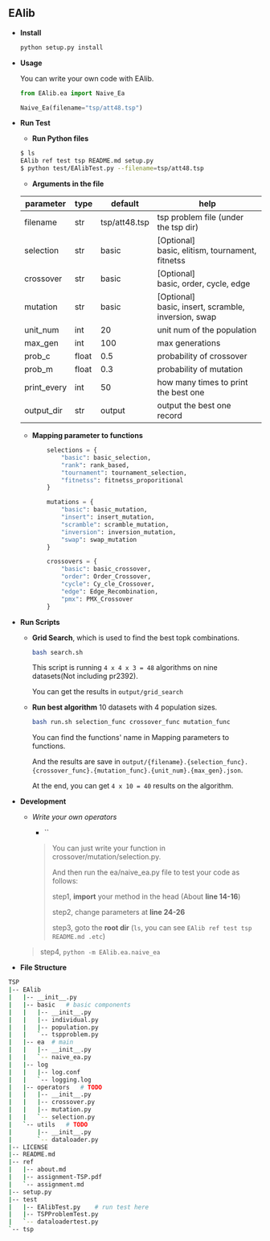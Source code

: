 ## EAlib

- **Install**

  ```bash
  python setup.py install
  ```

  

- **Usage**

  You can write your own code with EAlib.
  
  ```python
  from EAlib.ea import Naive_Ea
  
  Naive_Ea(filename="tsp/att48.tsp")
  ```
  
  
  
- **Run Test**

  - **Run Python files**
  
  ```bash
  $ ls
  EAlib ref test tsp README.md setup.py
  $ python test/EAlibTest.py --filename=tsp/att48.tsp
  ```
  
  - **Arguments in the file**
  
  | parameter   | type  | default       | help                                                     |
  | ----------- | ----- | ------------- | -------------------------------------------------------- |
  | filename    | str   | tsp/att48.tsp | tsp problem file (under the tsp dir)                     |
  | selection   | str   | basic         | [Optional] <br>basic, elitism, tournament, fitnetss      |
  | crossover   | str   | basic         | [Optional] <br/>basic, order, cycle, edge                |
  | mutation    | str   | basic         | [Optional] <br/>basic, insert, scramble, inversion, swap |
  | unit_num    | int   | 20            | unit num of the population                               |
  | max_gen     | int   | 100           | max generations                                          |
  | prob_c      | float | 0.5           | probability of crossover                                 |
  | prob_m      | float | 0.3           | probability of mutation                                  |
  | print_every | int   | 50            | how many times to print the best one                     |
  | output_dir  | str   | output        | output the best one record                               |
  
  - **Mapping parameter to functions**
  
    ```python
        selections = {
            "basic": basic_selection,
            "rank": rank_based,
            "tournament": tournament_selection,
            "fitnetss": fitnetss_proporitional
        }
    
        mutations = {
            "basic": basic_mutation,
            "insert": insert_mutation,
            "scramble": scramble_mutation,
            "inversion": inversion_mutation,
            "swap": swap_mutation
        }
    
        crossovers = {
            "basic": basic_crossover,
            "order": Order_Crossover,
            "cycle": Cy_cle_Crossover,
            "edge": Edge_Recombination,
            "pmx": PMX_Crossover
        }
    
    ```
  
    
  
- **Run Scripts**

  - **Grid Search**, which is used to find the best topk combinations.

    ```bash
    bash search.sh
    ```

    This script is running `4 x 4 x 3 = 48` algorithms on nine datasets(Not including pr2392).

    You can get the results in `output/grid_search`

  - **Run best algorithm** 10 datasets with 4 population sizes.

    ```bash
    bash run.sh selection_func crossover_func mutation_func
    ```

    You can find the functions' name in Mapping parameters to functions.

    And the results are save in `output/{filename}.{selection_func}.{crossover_func}.{mutation_func}.{unit_num}.{max_gen}.json`.

    At the end, you can get `4 x 10 = 40` results on the algorithm.

- **Development**

  - *Write your own operators*

    - ``
  
    > You can just write your function in crossover/mutation/selection.py.  
    >
    > And then run the ea/naive_ea.py file to test  your code as follows:
    >
    > step1, **import** your method in the head (About **line 14-16**)
    >
    > step2, change parameters at **line 24-26**
    >
    > step3,  goto the **root dir** (`ls`, you can see `EAlib ref test tsp README.md .etc`)
  >
    > step4, `python -m EAlib.ea.naive_ea`

- **File Structure**

```bash
TSP
|-- EAlib
|   |-- __init__.py
|   |-- basic	# basic components
|   |   |-- __init__.py
|   |   |-- individual.py
|   |   |-- population.py
|   |   `-- tspproblem.py
|   |-- ea	# main
|   |   |-- __init__.py
|   |   `-- naive_ea.py
|   |-- log
|   |   |-- log.conf
|   |   `-- logging.log
|   |-- operators	# TODO
|   |   |-- __init__.py
|   |   |-- crossover.py
|   |   |-- mutation.py
|   |   `-- selection.py
|   `-- utils	# TODO
|       |-- __init__.py
|       `-- dataloader.py
|-- LICENSE
|-- README.md
|-- ref
|   |-- about.md
|   |-- assignment-TSP.pdf
|   `-- assignment.md
|-- setup.py
|-- test
|   |-- EAlibTest.py	# run test here
|   |-- TSPProblemTest.py
|   `-- dataloadertest.py
`-- tsp

```





